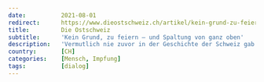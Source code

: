 ```yaml
---
date:          2021-08-01
redirect:      https://www.dieostschweiz.ch/artikel/kein-grund-zu-feiern-und-spaltung-von-ganz-oben-JoG63R4
title:         Die Ostschweiz
subtitle:      'Kein Grund, zu feiern – und Spaltung von ganz oben'
description:   'Vermutlich nie zuvor in der Geschichte der Schweiz gab es so wenig Grund, in Festlaune zu verfallen am Nationalfeiertag. Die Schweiz ist tief gespalten. Und ausgerechnet der Bundespräsident nimmt einen Keil und treibt ihn noch weiter in die Seele des Volks.'
country:       [CH]
categories:    [Mensch, Impfung]
tags:          [dialog]
---
```

